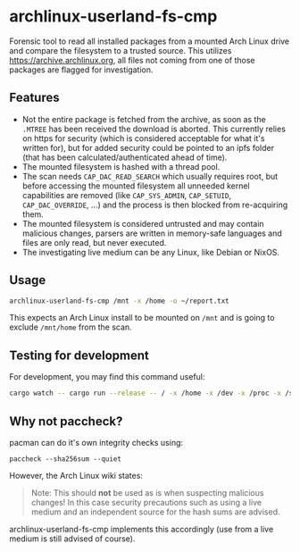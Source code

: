# archlinux-userland-fs-cmp

Forensic tool to read all installed packages from a mounted Arch Linux drive and compare the filesystem to a trusted source. This utilizes https://archive.archlinux.org, all files not coming from one of those packages are flagged for investigation.

## Features

- Not the entire package is fetched from the archive, as soon as the `.MTREE` has been received the download is aborted. This currently relies on https for security (which is considered acceptable for what it's written for), but for added security could be pointed to an ipfs folder (that has been calculated/authenticated ahead of time).
- The mounted filesystem is hashed with a thread pool.
- The scan needs `CAP_DAC_READ_SEARCH` which usually requires root, but before accessing the mounted filesystem all unneeded kernel capabilities are removed (like `CAP_SYS_ADMIN`, `CAP_SETUID`, `CAP_DAC_OVERRIDE`, ...) and the process is then blocked from re-acquiring them.
- The mounted filesystem is considered untrusted and may contain malicious changes, parsers are written in memory-safe languages and files are only read, but never executed.
- The investigating live medium can be any Linux, like Debian or NixOS.

## Usage

```sh
archlinux-userland-fs-cmp /mnt -x /home -o ~/report.txt
```

This expects an Arch Linux install to be mounted on `/mnt` and is going to exclude `/mnt/home` from the scan.

## Testing for development

For development, you may find this command useful:

```sh
cargo watch -- cargo run --release -- / -x /home -x /dev -x /proc -x /sys -x /run -x /var/cache # -x /var/lib/archbuild -x /nix -x /var/lib/repro ...
```

## Why not paccheck?

pacman can do it's own integrity checks using:

```
paccheck --sha256sum --quiet
```

However, the Arch Linux wiki states:

> Note: This should **not** be used as is when suspecting malicious changes! In this case security precautions such as using a live medium and an independent source for the hash sums are advised.

archlinux-userland-fs-cmp implements this accordingly (use from a live medium is still advised of course).
